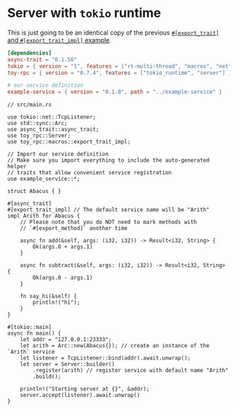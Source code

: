# Server with `tokio` runtime

This is just going to be an identical copy of the previous [`#[export_trait]` and `#[export_trait_impl]` example](https://minghuaw.github.io/toy-rpc/04_server.html#example-with-export_trait-and-export_trait_impl).

```toml
[dependencies]
async-trait = "0.1.50"
tokio = { version = "1", features = ["rt-multi-thread", "macros", "net"] }
toy-rpc = { version = "0.7.4", features = ["tokio_runtime", "server"] }

# our service definition 
example-service = { version = "0.1.0", path = "../example-service" }
```

```rust,noplaypen 
// src/main.rs

use tokio::net::TcpListener;
use std::sync::Arc;
use async_trait::async_trait;
use toy_rpc::Server;
use toy_rpc::macros::export_trait_impl;

// Import our service definition
// Make sure you import everything to include the auto-generated helper 
// traits that allow convenient service registration
use example_service::*;

struct Abacus { }

#[async_trait]
#[export_trait_impl] // The default service name will be "Arith"
impl Arith for Abacus {
    // Please note that you do NOT need to mark methods with
    // `#[export_method]` another time

    async fn add(&self, args: (i32, i32)) -> Result<i32, String> {
        Ok(args.0 + args.1)
    }

    async fn subtract(&self, args: (i32, i32)) -> Result<i32, String> {
        Ok(args.0 - args.1)
    }

    fn say_hi(&self) {
        println!("hi");
    }
}

#[tokio::main]
async fn main() {
    let addr = "127.0.0.1:23333";
    let arith = Arc::new(Abacus{}); // create an instance of the `Arith` service
    let listener = TcpListener::bind(addr).await.unwrap();
    let server = Server::builder()
        .register(arith) // register service with default name "Arith"
        .build();

    println!("Starting server at {}", &addr);
    server.accept(listener).await.unwrap()
}
```